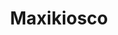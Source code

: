 ---
title: "Maxikiosco"
url: /ciudad-autonoma-de-buenos-aires/maxikiosco-avenida-avellaneda/
shop: Lebensmittel
---